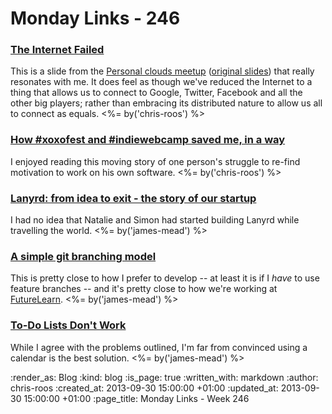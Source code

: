 Monday Links - 246
==================

### [The Internet Failed](http://werd.io/2013/whoa-the-internet-failed-pcloud-indieweb)

This is a slide from the [Personal clouds meetup](https://personalclouds5.eventbrite.com/) ([original slides](http://www.slideshare.net/JohnBurnham1/pcloud)) that really resonates with me. It does feel as though we've reduced the Internet to a thing that allows us to connect to Google, Twitter, Facebook and all the other big players; rather than embracing its distributed nature to allow us all to connect as equals. <%= by('chris-roos') %>


### [How #xoxofest and #indiewebcamp saved me, in a way](http://werd.io/entry/5243114abed7de2970c0b2b7/how-xoxofest-and-indiewebcamp-saved-me-in-a-way)

I enjoyed reading this moving story of one person's struggle to re-find motivation to work on his own software. <%= by('chris-roos') %>


### [Lanyrd: from idea to exit - the story of our startup](http://blog.natbat.net/post/61658401806/lanyrd-from-idea-to-exit-the-story-of-our-startup?utm_source=hackernewsletter&utm_medium=email)

I had no idea that Natalie and Simon had started building Lanyrd while travelling the world. <%= by('james-mead') %>


### [A simple git branching model](https://gist.github.com/jbenet/ee6c9ac48068889b0912)

This is pretty close to how I prefer to develop -- at least it is if I _have_ to use feature branches -- and it's pretty close to how we're working at [FutureLearn](https://www.futurelearn.com/). <%= by('james-mead') %>


### [To-Do Lists Don't Work](http://blogs.hbr.org/2012/01/to-do-lists-dont-work/)

While I agree with the problems outlined, I'm far from convinced using a calendar is the best solution. <%= by('james-mead') %>


:render_as: Blog
:kind: blog
:is_page: true
:written_with: markdown
:author: chris-roos
:created_at: 2013-09-30 15:00:00 +01:00
:updated_at: 2013-09-30 15:00:00 +01:00
:page_title: Monday Links - Week 246
